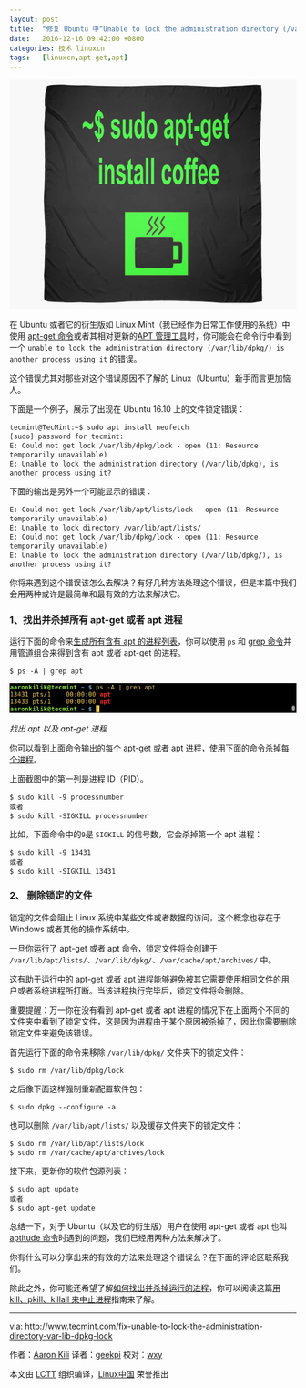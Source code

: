 ```yaml
---
layout: post
title:	"修复 Ubuntu 中“Unable to lock the administration directory (/var/lib/dpkg/)”的"
date:	2016-12-16 09:42:00 +0800 
categories:	技术 linuxcn 
tags:	[linuxcn,apt-get,apt]
---
```



![](/Asserts/Images/album/201612/16/064920miua88zhhkah0k8k.jpg)


在 Ubuntu 或者它的衍生版如 Linux Mint（我已经作为日常工作使用的系统）中使用 [apt-get 命令](/article-4933-1.html)或者其相对更新的[APT 管理工具](/article-7364-1.html)时，你可能会在命令行中看到一个 `unable to lock the administration directory (/var/lib/dpkg/) is another process using it` 的错误。


这个错误尤其对那些对这个错误原因不了解的 Linux（Ubuntu）新手而言更加恼人。


下面是一个例子，展示了出现在 Ubuntu 16.10 上的文件锁定错误：



```
tecmint@TecMint:~$ sudo apt install neofetch
[sudo] password for tecmint:
E: Could not get lock /var/lib/dpkg/lock - open (11: Resource temporarily unavailable)
E: Unable to lock the administration directory (/var/lib/dpkg), is another process using it?

```

下面的输出是另外一个可能显示的错误：



```
E: Could not get lock /var/lib/apt/lists/lock - open (11: Resource temporarily unavailable)
E: Unable to lock directory /var/lib/apt/lists/ 
E: Could not get lock /var/lib/dpkg/lock - open (11: Resource temporarily unavailable) 
E: Unable to lock the administration directory (/var/lib/dpkg/), is another process using it?

```

你将来遇到这个错误该怎么去解决？有好几种方法处理这个错误，但是本篇中我们会用两种或许是最简单和最有效的方法来解决它。


### 1、找出并杀掉所有 apt-get 或者 apt 进程


运行下面的命令来[生成所有含有 apt 的进程列表](http://www.tecmint.com/find-linux-processes-memory-ram-cpu-usage/)，你可以使用 `ps` 和 [grep 命令](http://www.tecmint.com/linux-grep-commands-character-classes-bracket-expressions/)并用管道组合来得到含有 apt 或者 apt-get 的进程。



```
$ ps -A | grep apt

```

 [![Find apt and apt-get Processes](/Asserts/Images/album/201612/16/064950d1g4d5cs429zsaz9.png)](http://www.tecmint.com/wp-content/uploads/2016/11/find-apt-processes.png) 


*找出 apt 以及 apt-get 进程*


你可以看到上面命令输出的每个 apt-get 或者 apt 进程，使用下面的命令[杀掉每个进程](http://www.tecmint.com/find-and-kill-running-processes-pid-in-linux/)。


上面截图中的第一列是进程 ID（PID）。



```
$ sudo kill -9 processnumber
或者
$ sudo kill -SIGKILL processnumber

```

比如，下面命令中的`9`是 `SIGKILL` 的信号数，它会杀掉第一个 apt 进程：



```
$ sudo kill -9 13431
或者
$ sudo kill -SIGKILL 13431

```

### 2、 删除锁定的文件


锁定的文件会阻止 Linux 系统中某些文件或者数据的访问，这个概念也存在于 Windows 或者其他的操作系统中。


一旦你运行了 apt-get 或者 apt 命令，锁定文件将会创建于 `/var/lib/apt/lists/`、`/var/lib/dpkg/`、`/var/cache/apt/archives/` 中。


这有助于运行中的 apt-get 或者 apt 进程能够避免被其它需要使用相同文件的用户或者系统进程所打断。当该进程执行完毕后，锁定文件将会删除。


重要提醒：万一你在没有看到 apt-get 或者 apt 进程的情况下在上面两个不同的文件夹中看到了锁定文件，这是因为进程由于某个原因被杀掉了，因此你需要删除锁定文件来避免该错误。


首先运行下面的命令来移除 `/var/lib/dpkg/` 文件夹下的锁定文件：



```
$ sudo rm /var/lib/dpkg/lock

```

之后像下面这样强制重新配置软件包：



```
$ sudo dpkg --configure -a

```

也可以删除 `/var/lib/apt/lists/` 以及缓存文件夹下的锁定文件：



```
$ sudo rm /var/lib/apt/lists/lock
$ sudo rm /var/cache/apt/archives/lock

```

接下来，更新你的软件包源列表：



```
$ sudo apt update
或者
$ sudo apt-get update

```

总结一下，对于 Ubuntu（以及它的衍生版）用户在使用 apt-get 或者 apt 也叫 [aptitude 命令](http://www.tecmint.com/difference-between-apt-and-aptitude/)时遇到的问题，我们已经用两种方法来解决了。


你有什么可以分享出来的有效的方法来处理这个错误么？在下面的评论区联系我们。


除此之外，你可能还希望了解[如何找出并杀掉运行的进程](http://www.tecmint.com/find-and-kill-running-processes-pid-in-linux/)，你可以阅读这篇[用 kill、pkill、killall 来中止进程](http://www.tecmint.com/how-to-kill-a-process-in-linux/)指南来了解。




---


via: <http://www.tecmint.com/fix-unable-to-lock-the-administration-directory-var-lib-dpkg-lock>


作者：[Aaron Kili](http://www.tecmint.com/author/aaronkili/) 译者：[geekpi](https://github.com/geekpi) 校对：[wxy](https://github.com/wxy)


本文由 [LCTT](https://github.com/LCTT/TranslateProject) 组织编译，[Linux中国](https://linux.cn/) 荣誉推出
